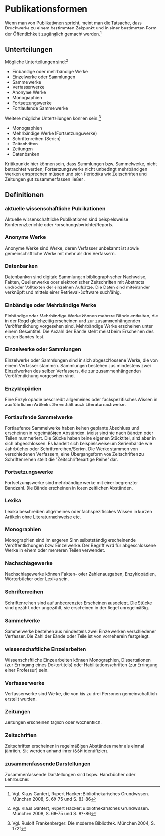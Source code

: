 # Publikationsformen

Wenn man von Publikationen spricht, meint man die Tatsache, dass Druckwerke zu einem bestimmten Zeitpunkt und in einer bestimmten Form der Öffentlichkeit zugänglich gemacht werden.[^1]

## Unterteilungen 
Mögliche Unterteilungen sind:[^1]

  * Einbändige oder mehrbändige Werke
  * Einzelwerke oder Sammlungen
  * Sammelwerke
  * Verfasserwerke
  * Anonyme Werke
  * Monographien 
  * Fortsetzungswerke
  * Fortlaufende Sammelwerke



Weitere mögliche Unterteilungen können sein:[^2]

  * Monographien
  * Mehrbändige Werke (Fortsetzungswerke)
  * Schriftenreihen (Serien)
  * Zeitschriften
  * Zeitungen
  * Datenbanken

Kritikpunkte hier können sein, dass Sammlungen bzw. Sammelwerke, nicht betrachtet werden; Fortsetzungswerke nicht unbedingt mehrbändigen Werken entsprechen müssen und sich Periodika wie Zeitschriften und Zeitungen gut zusammenfassen ließen.



## Definitionen 

### aktuelle wissenschaftliche Publikationen 

Aktuelle wissenschaftliche Publikationen sind beispielsweise Konferenzberichte oder Forschungsberichte/Reports.



### Anonyme Werke 
Anonyme Werke sind Werke, deren Verfasser unbekannt ist sowie gemeinschaftliche Werke mit mehr als drei Verfassern.



### Datenbanken 
Datenbanken sind digitale Sammlungen bibliographischer Nachweise, Fakten, Quellenwerke oder elektronischer Zeitschriften mit Abstracts und/oder Volltexten der einzelnen Aufsätze. Die Daten sind miteinander verknüpft und mittels einer Retrieval-Software suchfähig.



### Einbändige oder Mehrbändige Werke
Einbändige oder Mehrbändige Werke können mehrere Bände enthalten, die in der Regel gleichzeitig erscheinen und zur zusammenhängenden Veröffentlichung vorgesehen sind. Mehrbändige Werke erscheinen unter einem Gesamtitel. Die Anzahl der Bände steht meist beim Erscheinen des ersten Bandes fest.



### Einzelwerke oder Sammlungen
Einzelwerke oder Sammlungen sind in sich abgeschlossene Werke, die von einem Verfasser stammen. Sammlungen bestehen aus mindestens zwei Einzelwerken des selben Verfassers, die zur zusammenhängenden Veröffentlichung vorgesehen sind.



### Enzyklopädien
Eine Enzyklopädie beschreibt allgemeines oder fachspezifisches Wissen in ausführlichen Artikeln. Sie enthält auch Literaturnachweise.



### Fortlaufende Sammelwerke
Fortlaufende Sammelwerke haben keinen geplante Abschluss und erscheinen in regelmäßigen Abständen. Meist sind sie nach Bänden oder Teilen nummeriert. Die Stücke haben keine eigenen Stücktitel, sind aber in sich abgeschlossen. Es handelt sich beispielsweise um Serienbände wie Jahrbücher oder Schriftenreihen/Serien. Die Werke stammen von verschiedenen Verfassern, eine Übergangsform von Zeitschriften zu Schriftenreihen stellt die "Zeitschriftenartige Reihe" dar. 



### Fortsetzungswerke
Fortsetzungswerke sind mehrbändige werke mit einer begrenzten Bandzahl. Die Bände erscheinen in losen zeitlichen Abständen. 



### Lexika
Lexika beschreiben allgemeines oder fachspezifisches Wissen in kurzen Artikeln ohne Literaturnachweise etc.



### Monographien
Monographien sind im engeren Sinn selbstständig erscheinende Veröffentlichungen bzw. Einzelwerke. Der Begriff wird für abgeschlossene Werke in einem oder mehreren Teilen verwendet.



### Nachschlagewerke
Nachschlagewerke können Fakten- oder Zahlenausgaben, Enzyklopädien, Wörterbücher oder Lexika sein. 



### Schriftenreihen
Schriftenreihen sind auf unbegrenztes Erscheinen ausgelegt. Die Stücke sind gezählt oder ungezählt, sie erscheinen in der Regel unregelmäßig.



### Sammelwerke
Sammelwerke bestehen aus mindestens zwei Einzelwerken verschiedener Verfasser. Die Zahl der Bände oder Teile ist von vorneherein festgelegt.



### wissenschaftliche Einzelarbeiten
Wissenschaftliche Einzelarbeiten können Monographien, Dissertationen (zur Erringung eines Doktortitels) oder Habilitationsschriften (zur Erringung einer Professur) sein.



### Verfasserwerke
Verfasserwerke sind Werke, die von bis zu drei Personen gemeinschaftlich erstellt wurden.



### Zeitungen
Zeitungen erscheinen täglich oder wöchentlich.



### Zeitschriften
Zeitschriften erscheinen in regelmäßigen Abständen mehr als einmal jährlich. Sie werden anhand ihrer ISSN identifiziert.



### zusammenfassende Darstellungen
Zusammenfassende Darstellungen sind bspw. Handbücher oder Lehrbücher.



[^1]: Vgl. Klaus Gantert, Rupert Hacker: Bibliothekarisches Grundwissen. München 2008, S. 69-75 und S. 82-86
[^2]: Vgl. Rudolf Frankenberger: Die moderne Bibliothek. München 2004, S. 172f


